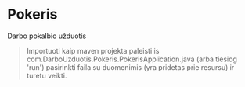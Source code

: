 # Pokeris
Darbo pokalbio užduotis

>Importuoti kaip maven projekta
>paleisti is com.DarboUzduotis.Pokeris.PokerisApplication.java (arba tiesiog 'run')
>pasirinkti faila su duomenimis (yra pridetas prie resursu) 
>ir turetu veikti.
